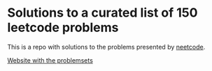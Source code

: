 # Solutions to a curated list of 150 leetcode problems

This is a repo with solutions to the problems presented by [neetcode](https://www.youtube.com/c/NeetCode).

[Website with the problemsets](https://neetcode.io/practice)
